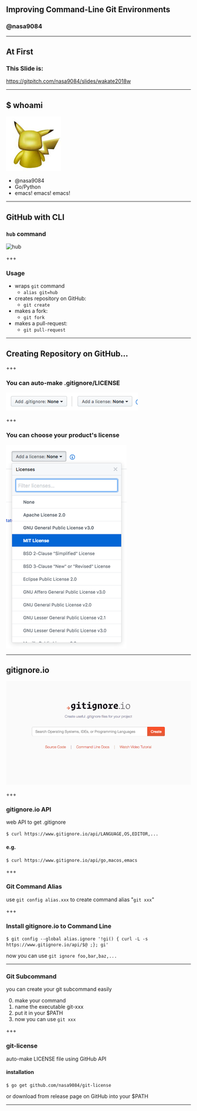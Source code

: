 ## Improving Command-Line Git Environments
### @nasa9084

---

## At First
### This Slide is:
https://gitpitch.com/nasa9084/slides/wakate2018w

---

## $ whoami

![ICON](assets/pika.jpg)

* @nasa9084
* Go/Python
* emacs! emacs! emacs!

---

## GitHub with CLI
### `hub` command

![hub](assets/hub-website.png)

+++

### Usage

- wraps `git` command
  + `alias git=hub`
- creates repository on GitHub:
  + `git create`
- makes a fork:
  + `git fork`
- makes a pull-request:
  + `git pull-request`

---

## Creating Repository on GitHub...

+++

### You can auto-make .gitignore/LICENSE

![gitignore-github](assets/gi-license.png)

+++

### You can choose your product's license

![select-license](assets/select-license.png)

---

## gitignore.io

![gitignore.io](assets/gitignore-io.png)

+++

### gitignore.io API

web API to get .gitignore

`$ curl https://www.gitignore.io/api/LANGUAGE,OS,EDITOR,...`

#### e.g.

`$ curl https://www.gitignore.io/api/go,macos,emacs`

+++

### Git Command Alias

use `git config alias.xxx` to create command alias "`git xxx`"

+++

### Install gitignore.io to Command Line

``` shell
$ git config --global alias.ignore '!gi() { curl -L -s https://www.gitignore.io/api/$@ ;}; gi'
```

now you can use `git ignore foo,bar,baz,...`

---

### Git Subcommand

you can create your git subcommand easily

0. make your command
0. name the executable git-xxx
0. put it in your $PATH
0. now you can use `git xxx`

+++

### git-license

auto-make LICENSE file using GitHub API

#### installation

``` shell
$ go get github.com/nasa9084/git-license
```

or download from release page on GitHub into your $PATH

---

# </present>
